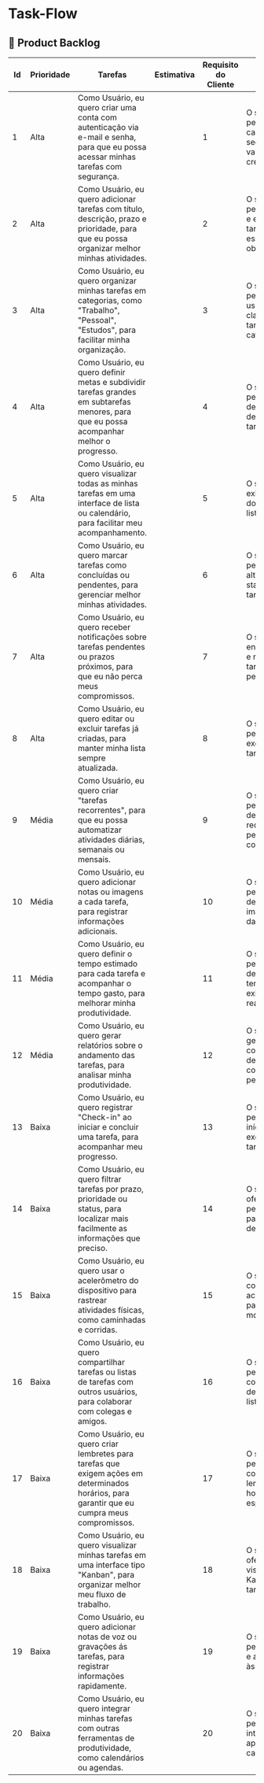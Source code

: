 # Task-Flow

<h2> 📒 Product Backlog </h2><a name="productbacklog"></a>

| Id | Prioridade | Tarefas | Estimativa | Requisito do Cliente | Critério de Aceitação | Sprint |
| --- | --- | --- | --- | --- | --- | --- |
| 1 | Alta | Como Usuário, eu quero criar uma conta com autenticação via e-mail e senha, para que eu possa acessar minhas tarefas com segurança. |  | 1 | O sistema deve permitir o cadastro e login seguro com validação de credenciais. |  |
| 2 | Alta | Como Usuário, eu quero adicionar tarefas com título, descrição, prazo e prioridade, para que eu possa organizar melhor minhas atividades. |  | 2 | O sistema deve permitir a criação e edição de tarefas com esses campos obrigatórios. |  |
| 3 | Alta | Como Usuário, eu quero organizar minhas tarefas em categorias, como "Trabalho", "Pessoal", "Estudos", para facilitar minha organização. |  | 3 | O sistema deve permitir que o usuário classifique suas tarefas em categorias. |  |
| 4 | Alta | Como Usuário, eu quero definir metas e subdividir tarefas grandes em subtarefas menores, para que eu possa acompanhar melhor o progresso. |  | 4 | O sistema deve permitir a criação de subtarefas dentro de uma tarefa principal. |  |
| 5 | Alta | Como Usuário, eu quero visualizar todas as minhas tarefas em uma interface de lista ou calendário, para facilitar meu acompanhamento. |  | 5 | O sistema deve exibir as tarefas do usuário em lista e calendário. |  |
| 6 | Alta | Como Usuário, eu quero marcar tarefas como concluídas ou pendentes, para gerenciar melhor minhas atividades. |  | 6 | O sistema deve permitir a alteração do status das tarefas. |  |
| 7 | Alta | Como Usuário, eu quero receber notificações sobre tarefas pendentes ou prazos próximos, para que eu não perca meus compromissos. |  | 7 | O sistema deve enviar lembretes e notificações de tarefas pendentes. |  |
| 8 | Alta | Como Usuário, eu quero editar ou excluir tarefas já criadas, para manter minha lista sempre atualizada. |  | 8 | O sistema deve permitir edição e exclusão de tarefas. |  |
| 9 | Média | Como Usuário, eu quero criar "tarefas recorrentes", para que eu possa automatizar atividades diárias, semanais ou mensais. |  | 9 | O sistema deve permitir a criação de tarefas recorrentes com períodos configuráveis. |  |
| 10 | Média | Como Usuário, eu quero adicionar notas ou imagens a cada tarefa, para registrar informações adicionais. |  | 10 | O sistema deve permitir a adição de notas e imagens dentro das tarefas. |  |
| 11 | Média | Como Usuário, eu quero definir o tempo estimado para cada tarefa e acompanhar o tempo gasto, para melhorar minha produtividade. |  | 11 | O sistema deve permitir a definição de tempo estimado e exibir o tempo real gasto. |  |
| 12 | Média | Como Usuário, eu quero gerar relatórios sobre o andamento das tarefas, para analisar minha produtividade. |  | 12 | O sistema deve gerar relatórios com estatísticas de tarefas concluídas e pendentes. |  |
| 13 | Baixa | Como Usuário, eu quero registrar "Check-in" ao iniciar e concluir uma tarefa, para acompanhar meu progresso. |  | 13 | O sistema deve permitir registrar início e fim de execução das tarefas. |  |
| 14 | Baixa | Como Usuário, eu quero filtrar tarefas por prazo, prioridade ou status, para localizar mais facilmente as informações que preciso. |  | 14 | O sistema deve oferecer filtros personalizados para a listagem de tarefas. |  |
| 15 | Baixa | Como Usuário, eu quero usar o acelerômetro do dispositivo para rastrear atividades físicas, como caminhadas e corridas. |  | 15 | O sistema deve coletar dados do acelerômetro para rastrear movimentos. |  |
| 16 | Baixa | Como Usuário, eu quero compartilhar tarefas ou listas de tarefas com outros usuários, para colaborar com colegas e amigos. |  | 16 | O sistema deve permitir o compartilhamento de tarefas e listas. |  |
| 17 | Baixa | Como Usuário, eu quero criar lembretes para tarefas que exigem ações em determinados horários, para garantir que eu cumpra meus compromissos. |  | 17 | O sistema deve permitir a configuração de lembretes com horários específicos. |  |
| 18 | Baixa | Como Usuário, eu quero visualizar minhas tarefas em uma interface tipo "Kanban", para organizar melhor meu fluxo de trabalho. |  | 18 | O sistema deve oferecer uma visualização em Kanban para as tarefas. |  |
| 19 | Baixa | Como Usuário, eu quero adicionar notas de voz ou gravações ás tarefas, para registrar informações rapidamente. |  | 19 | O sistema deve permitir gravação e adição de áudio às tarefas. |  |
| 20 | Baixa | Como Usuário, eu quero integrar minhas tarefas com outras ferramentas de produtividade, como calendários ou agendas. |  | 20 | O sistema deve permitir integração com aplicativos de calendário. |  |

